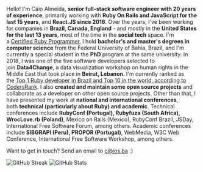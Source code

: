Hello! I'm Caio Almeida, **senior full-stack software engineer with 20 years of experience**, primarily working with **Ruby On Rails and JavaScript for the last 15 years**, and **React.JS since 2016**. Over the years, I've been working for companies in **Brazil, Canada, England** - and mostly in the **United States for the last 13 years**, most of the time in the **social tech** space. I'm a [Certified Ruby Programmer](https://www.credential.net/fhs4mrsf), I hold **bachelor's and master's degrees in computer science** from the Federal University of Bahia, Brazil, and I'm currently a special student in the **PhD** program at the same university. In 2018, I was one of the five software developers selected to join **Data4Change**, a data visualization workshop on human rights in the Middle East that took place in **Beirut, Lebanon**. I'm currently ranked as the [Top 1 Ruby developer in Brazil and Top 10 in the world, according to CodersRank](https://profile.codersrank.io/leaderboard/developer?technology=Ruby). I also **created and maintain some open source projects** and collaborate as a developer on other open source projects. Other than that, I have presented my work at **national and international conferences**, both **technical (particularly about Ruby) and academic**. Technical conferences include **RubyConf (Portugal), Rubyfuza (South Africa), WrocLove.rb (Poland)**, Mexico on Rails (Mexico), RubyConf Brazil, JSDay, International Free Software Forum, among others. Academic conferences include **SIBGRAPI (Peru), PROPOR (Portugal)**, WebMedia, W3C Web Conference, International Free Software Workshop, among others.

Want to get in touch? Send an email to c@ios.ba :)

![GitHub Streak](https://streak-stats.demolab.com?user=caiosba&v=1) ![GitHub Stats](https://github-readme-stats.vercel.app/api?username=caiosba&show_icons=true&v=1)
